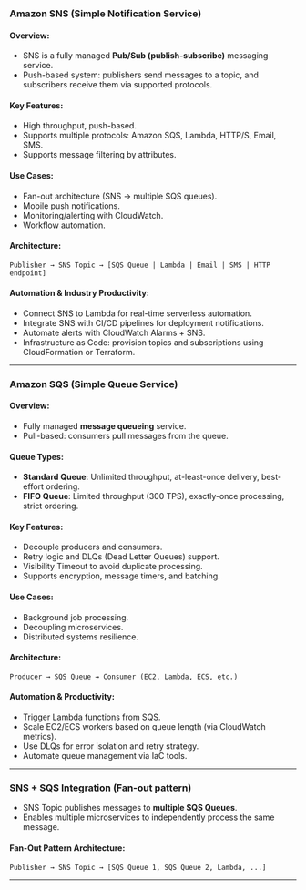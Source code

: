 ### Amazon SNS (Simple Notification Service)

#### Overview:

* SNS is a fully managed **Pub/Sub (publish-subscribe)** messaging service.
* Push-based system: publishers send messages to a topic, and subscribers receive them via supported protocols.

#### Key Features:

* High throughput, push-based.
* Supports multiple protocols: Amazon SQS, Lambda, HTTP/S, Email, SMS.
* Supports message filtering by attributes.

#### Use Cases:

* Fan-out architecture (SNS → multiple SQS queues).
* Mobile push notifications.
* Monitoring/alerting with CloudWatch.
* Workflow automation.

#### Architecture:

```
Publisher → SNS Topic → [SQS Queue | Lambda | Email | SMS | HTTP endpoint]
```

#### Automation & Industry Productivity:

* Connect SNS to Lambda for real-time serverless automation.
* Integrate SNS with CI/CD pipelines for deployment notifications.
* Automate alerts with CloudWatch Alarms + SNS.
* Infrastructure as Code: provision topics and subscriptions using CloudFormation or Terraform.

---

### Amazon SQS (Simple Queue Service)

#### Overview:

* Fully managed **message queueing** service.
* Pull-based: consumers pull messages from the queue.

#### Queue Types:

* **Standard Queue**: Unlimited throughput, at-least-once delivery, best-effort ordering.
* **FIFO Queue**: Limited throughput (300 TPS), exactly-once processing, strict ordering.

#### Key Features:

* Decouple producers and consumers.
* Retry logic and DLQs (Dead Letter Queues) support.
* Visibility Timeout to avoid duplicate processing.
* Supports encryption, message timers, and batching.

#### Use Cases:

* Background job processing.
* Decoupling microservices.
* Distributed systems resilience.

#### Architecture:

```
Producer → SQS Queue → Consumer (EC2, Lambda, ECS, etc.)
```

#### Automation & Productivity:

* Trigger Lambda functions from SQS.
* Scale EC2/ECS workers based on queue length (via CloudWatch metrics).
* Use DLQs for error isolation and retry strategy.
* Automate queue management via IaC tools.

---

### SNS + SQS Integration (Fan-out pattern)

* SNS Topic publishes messages to **multiple SQS Queues**.
* Enables multiple microservices to independently process the same message.

#### Fan-Out Pattern Architecture:

```
Publisher → SNS Topic → [SQS Queue 1, SQS Queue 2, Lambda, ...]
```

---

